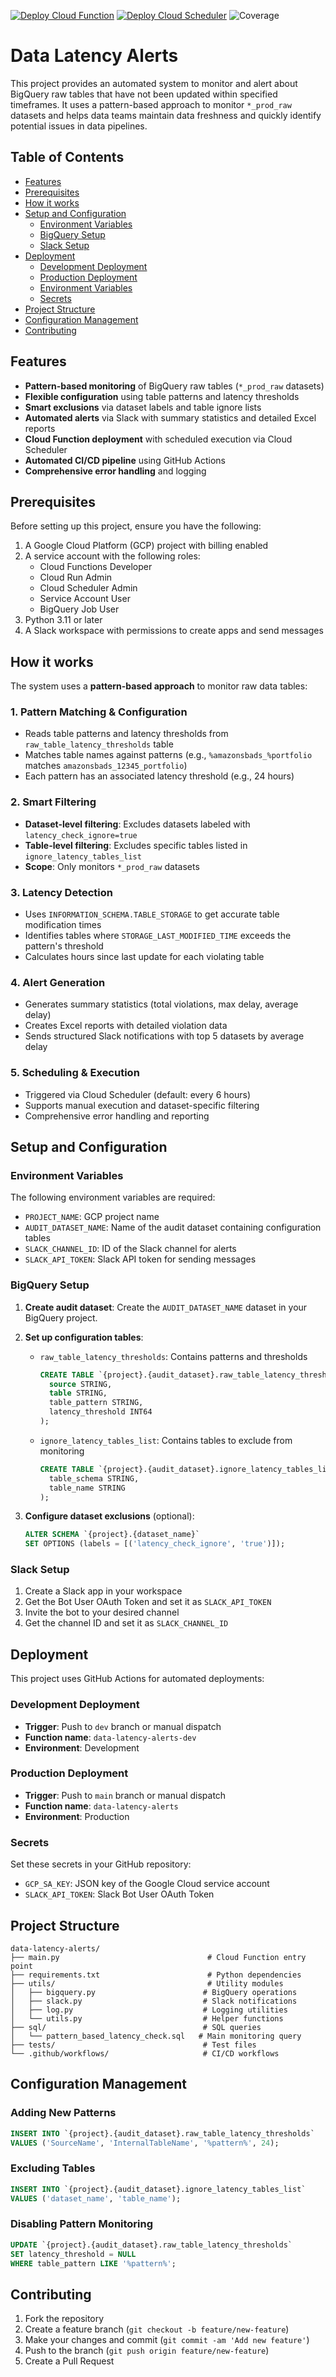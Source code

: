 [![Deploy Cloud Function](https://github.com/ashyam-saras/data-latency-alerts/actions/workflows/deploy-cloud-function.yml/badge.svg)](https://github.com/ashyam-saras/data-latency-alerts/actions/workflows/deploy-cloud-function.yml)
[![Deploy Cloud Scheduler](https://github.com/ashyam-saras/data-latency-alerts/actions/workflows/deploy-cloud-scheduler.yml/badge.svg)](https://github.com/ashyam-saras/data-latency-alerts/actions/workflows/deploy-cloud-scheduler.yml)
![Coverage](reports/coverage/badge.svg)

# Data Latency Alerts

This project provides an automated system to monitor and alert about BigQuery raw tables that have not been updated within specified timeframes. It uses a pattern-based approach to monitor `*_prod_raw` datasets and helps data teams maintain data freshness and quickly identify potential issues in data pipelines.

## Table of Contents
- [Features](#features)
- [Prerequisites](#prerequisites)
- [How it works](#how-it-works)
- [Setup and Configuration](#setup-and-configuration)
  - [Environment Variables](#environment-variables)
  - [BigQuery Setup](#bigquery-setup)
  - [Slack Setup](#slack-setup)
- [Deployment](#deployment)
  - [Development Deployment](#development-deployment)
  - [Production Deployment](#production-deployment)
  - [Environment Variables](#environment-variables-1)
  - [Secrets](#secrets)
- [Project Structure](#project-structure)
- [Configuration Management](#configuration-management)
- [Contributing](#contributing)

## Features

- **Pattern-based monitoring** of BigQuery raw tables (`*_prod_raw` datasets)
- **Flexible configuration** using table patterns and latency thresholds
- **Smart exclusions** via dataset labels and table ignore lists
- **Automated alerts** via Slack with summary statistics and detailed Excel reports
- **Cloud Function deployment** with scheduled execution via Cloud Scheduler
- **Automated CI/CD pipeline** using GitHub Actions
- **Comprehensive error handling** and logging

## Prerequisites

Before setting up this project, ensure you have the following:

1. A Google Cloud Platform (GCP) project with billing enabled
2. A service account with the following roles:
   - Cloud Functions Developer
   - Cloud Run Admin
   - Cloud Scheduler Admin
   - Service Account User
   - BigQuery Job User
3. Python 3.11 or later
4. A Slack workspace with permissions to create apps and send messages

## How it works

The system uses a **pattern-based approach** to monitor raw data tables:

### 1. Pattern Matching & Configuration
- Reads table patterns and latency thresholds from `raw_table_latency_thresholds` table
- Matches table names against patterns (e.g., `%amazonsbads_%portfolio` matches `amazonsbads_12345_portfolio`)
- Each pattern has an associated latency threshold (e.g., 24 hours)

### 2. Smart Filtering
- **Dataset-level filtering**: Excludes datasets labeled with `latency_check_ignore=true`
- **Table-level filtering**: Excludes specific tables listed in `ignore_latency_tables_list`
- **Scope**: Only monitors `*_prod_raw` datasets

### 3. Latency Detection
- Uses `INFORMATION_SCHEMA.TABLE_STORAGE` to get accurate table modification times
- Identifies tables where `STORAGE_LAST_MODIFIED_TIME` exceeds the pattern's threshold
- Calculates hours since last update for each violating table

### 4. Alert Generation
- Generates summary statistics (total violations, max delay, average delay)
- Creates Excel reports with detailed violation data
- Sends structured Slack notifications with top 5 datasets by average delay

### 5. Scheduling & Execution
- Triggered via Cloud Scheduler (default: every 6 hours)
- Supports manual execution and dataset-specific filtering
- Comprehensive error handling and reporting

## Setup and Configuration

### Environment Variables

The following environment variables are required:

- `PROJECT_NAME`: GCP project name
- `AUDIT_DATASET_NAME`: Name of the audit dataset containing configuration tables
- `SLACK_CHANNEL_ID`: ID of the Slack channel for alerts
- `SLACK_API_TOKEN`: Slack API token for sending messages

### BigQuery Setup

1. **Create audit dataset**: Create the `AUDIT_DATASET_NAME` dataset in your BigQuery project.

2. **Set up configuration tables**:
   - `raw_table_latency_thresholds`: Contains patterns and thresholds
     ```sql
     CREATE TABLE `{project}.{audit_dataset}.raw_table_latency_thresholds` (
       source STRING,
       table STRING,
       table_pattern STRING,
       latency_threshold INT64
     );
     ```
   - `ignore_latency_tables_list`: Contains tables to exclude from monitoring
     ```sql
     CREATE TABLE `{project}.{audit_dataset}.ignore_latency_tables_list` (
       table_schema STRING,
       table_name STRING
     );
     ```

3. **Configure dataset exclusions** (optional):
   ```sql
   ALTER SCHEMA `{project}.{dataset_name}` 
   SET OPTIONS (labels = [('latency_check_ignore', 'true')]);
   ```

### Slack Setup

1. Create a Slack app in your workspace
2. Get the Bot User OAuth Token and set it as `SLACK_API_TOKEN`
3. Invite the bot to your desired channel
4. Get the channel ID and set it as `SLACK_CHANNEL_ID`

## Deployment

This project uses GitHub Actions for automated deployments:

### Development Deployment
- **Trigger**: Push to `dev` branch or manual dispatch
- **Function name**: `data-latency-alerts-dev`
- **Environment**: Development

### Production Deployment
- **Trigger**: Push to `main` branch or manual dispatch  
- **Function name**: `data-latency-alerts`
- **Environment**: Production

### Secrets
Set these secrets in your GitHub repository:
- `GCP_SA_KEY`: JSON key of the Google Cloud service account
- `SLACK_API_TOKEN`: Slack Bot User OAuth Token

## Project Structure

```
data-latency-alerts/
├── main.py                                 # Cloud Function entry point
├── requirements.txt                        # Python dependencies
├── utils/                                  # Utility modules
│   ├── bigquery.py                        # BigQuery operations
│   ├── slack.py                           # Slack notifications
│   ├── log.py                             # Logging utilities
│   └── utils.py                           # Helper functions
├── sql/                                   # SQL queries
│   └── pattern_based_latency_check.sql   # Main monitoring query
├── tests/                                 # Test files
└── .github/workflows/                     # CI/CD workflows
```

## Configuration Management

### Adding New Patterns
```sql
INSERT INTO `{project}.{audit_dataset}.raw_table_latency_thresholds` 
VALUES ('SourceName', 'InternalTableName', '%pattern%', 24);
```

### Excluding Tables
```sql
INSERT INTO `{project}.{audit_dataset}.ignore_latency_tables_list` 
VALUES ('dataset_name', 'table_name');
```

### Disabling Pattern Monitoring
```sql
UPDATE `{project}.{audit_dataset}.raw_table_latency_thresholds` 
SET latency_threshold = NULL 
WHERE table_pattern LIKE '%pattern%';
```

## Contributing

1. Fork the repository
2. Create a feature branch (`git checkout -b feature/new-feature`)
3. Make your changes and commit (`git commit -am 'Add new feature'`)
4. Push to the branch (`git push origin feature/new-feature`)
5. Create a Pull Request
